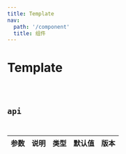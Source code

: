 ```yaml
---
title: Template
nav:
  path: '/component'
  title: 组件
---
```


# Template

<code src="./demo/index.demo" />

## api

| 参数 | 说明 | 类型 | 默认值 | 版本 |
| :--- | :--- | :--- | :--- | :--- |
